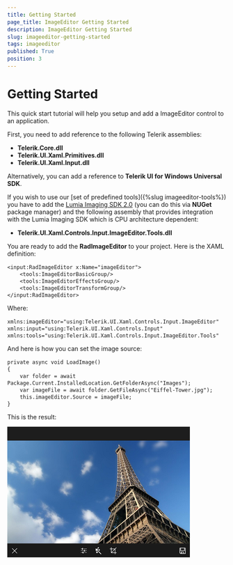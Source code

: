 ```yaml
---
title: Getting Started
page_title: ImageEditor Getting Started
description: ImageEditor Getting Started
slug: imageeditor-getting-started
tags: imageeditor
published: True
position: 3
---
```


# Getting Started


This quick start tutorial will help you setup and add a ImageEditor control to an application.

First, you need to add reference to the following Telerik assemblies:

* **Telerik.Core.dll**
* **Telerik.UI.Xaml.Primitives.dll**
* **Telerik.UI.Xaml.Input.dll**

Alternatively, you can add a reference to **Telerik UI for Windows Universal SDK**.

If you wish to use our [set of predefined tools]({%slug imageeditor-tools%}) you have to add the [Lumia Imaging SDK 2.0](https://msdn.microsoft.com/en-us/library/dn859593.aspx) (you can do this via **NUGet** package manager) and the following assembly that provides integration with the Lumia Imaging SDK which is CPU architecture dependent:

* **Telerik.UI.Xaml.Controls.Input.ImageEditor.Tools.dll**

You are ready to add the **RadImageEditor** to your project. Here is the XAML definition:

	<input:RadImageEditor x:Name="imageEditor">
	    <tools:ImageEditorBasicGroup/>
	    <tools:ImageEditorEffectsGroup/>
	    <tools:ImageEditorTransformGroup/>
	</input:RadImageEditor>

Where:

	xmlns:imageEditor="using:Telerik.UI.Xaml.Controls.Input.ImageEditor"
	xmlns:input="using:Telerik.UI.Xaml.Controls.Input"
	xmlns:tools="using:Telerik.UI.Xaml.Controls.Input.ImageEditor.Tools"

And here is how you can set the image source:

	private async void LoadImage()
	{
	    var folder = await Package.Current.InstalledLocation.GetFolderAsync("Images");
	    var imageFile = await folder.GetFileAsync("Eiffel-Tower.jpg");
	    this.imageEditor.Source = imageFile;
	}

This is the result:

![RadImageEditor Getting Started](images/imageeditor-getting-started.png)